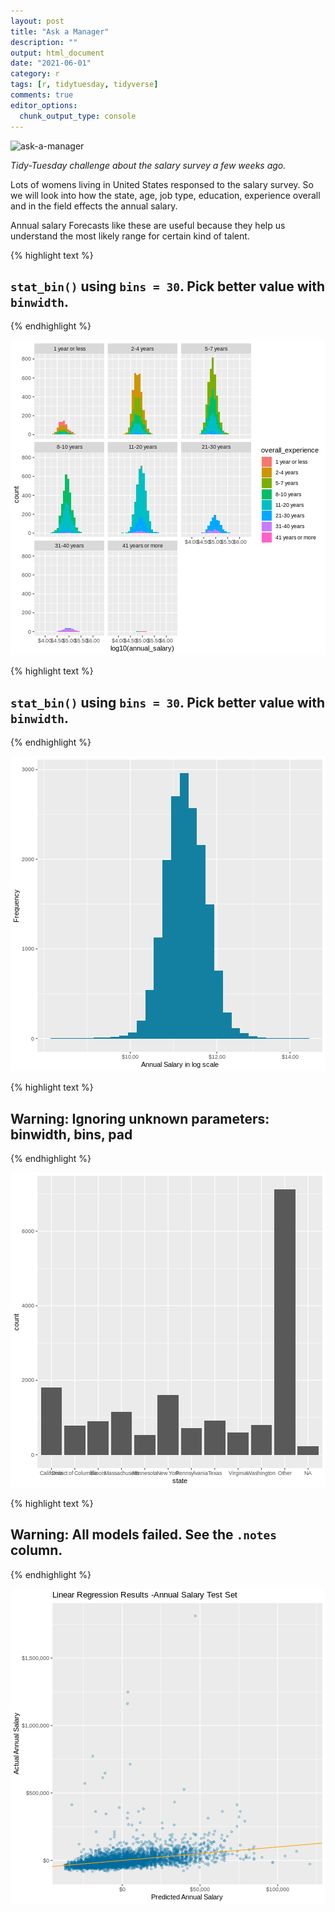 ```yaml
---
layout: post
title: "Ask a Manager"
description: ""
output: html_document
date: "2021-06-01"
category: r
tags: [r, tidytuesday, tidyverse]
comments: true
editor_options: 
  chunk_output_type: console
---
```


![ask-a-manager](https://www.askamanager.org/wp-content/uploads/2019/09/cropped-aam-resize-1-550px_width.png)

*Tidy-Tuesday challenge about the salary survey a few weeks ago.*

Lots of womens living in United States responsed to the salary survey. So we will look into how the state, age, job type, education, experience overall and in the field effects the annual salary. 

Annual salary Forecasts like these are useful because they help us understand the most likely range for certain kind of talent.
















{% highlight text %}
## `stat_bin()` using `bins = 30`. Pick better value with `binwidth`.
{% endhighlight %}

![center](/figs/2021-05-18-ask-a-manager/unnamed-chunk-5-1.png)


{% highlight text %}
## `stat_bin()` using `bins = 30`. Pick better value with `binwidth`.
{% endhighlight %}

![center](/figs/2021-05-18-ask-a-manager/unnamed-chunk-6-1.png)


{% highlight text %}
## Warning: Ignoring unknown parameters: binwidth, bins, pad
{% endhighlight %}

![center](/figs/2021-05-18-ask-a-manager/unnamed-chunk-7-1.png)







 










{% highlight text %}
## Warning: All models failed. See the `.notes` column.
{% endhighlight %}






![center](/figs/2021-05-18-ask-a-manager/unnamed-chunk-16-1.png)



